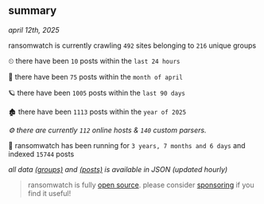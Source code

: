 
## summary
_april 12th, 2025_

ransomwatch is currently crawling `492` sites belonging to `216` unique groups

⏲ there have been `10` posts within the `last 24 hours`

🦈 there have been `75` posts within the `month of april`

🪐 there have been `1005` posts within the `last 90 days`

🏚 there have been `1113` posts within the `year of 2025`

_⚙️ there are currently `112` online hosts & `140` custom parsers._

🦕 ransomwatch has been running for `3 years, 7 months and 6 days` and indexed `15744` posts

_all data  [(groups)](http://ransomwhat.telemetry.ltd/groups) and [(posts)](http://ransomwhat.telemetry.ltd/posts) is available in JSON (updated hourly)_

> ransomwatch is fully [open source](https://github.com/joshhighet/ransomwatch#ransomwatch--). please consider [sponsoring](https://github.com/sponsors/joshhighet) if you find it useful!
